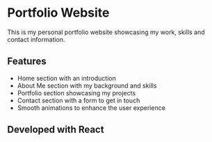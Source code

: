 # Portfolio Website

This is my personal portfolio website showcasing my work, skills and contact information.

## Features

- Home section with an introduction
- About Me section with my background and skills
- Portfolio section showcasing my projects
- Contact section with a form to get in touch
- Smooth animations to enhance the user experience

## Developed with React
